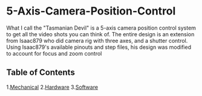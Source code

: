 # 5-Axis-Camera-Position-Control
  What I call the "Tasmanian Devil" is a 5-axis camera position control system to get all the video shots you can think of. The entire design is an extension from Isaac879 who did camera rig with three axes, and a shutter control. Using Isaac879's available pinouts and step files, his design was modified to account for focus and zoom control 
## Table of Contents
1.[Mechanical](Mechanical.md)
2.[Hardware](Hardware.md)
3.[Software](Software.md)
